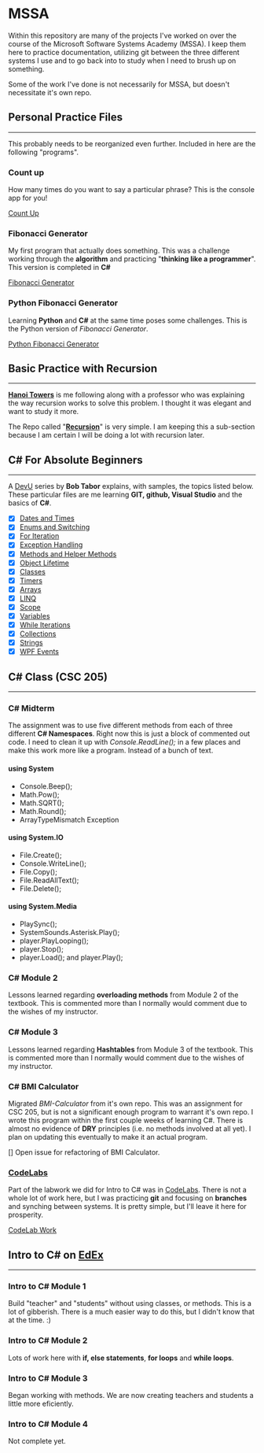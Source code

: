 # MSSA

Within this repository are many of the projects I've worked on over the course of the Microsoft Software Systems Academy (MSSA). I keep them here to practice documentation, utilizing git between the three different systems I use and to go back into to study when I need to brush up on something.

Some of the work I've done is not necessarily for MSSA, but doesn't necessitate it's own repo.

## Personal Practice Files

---------------

This probably needs to be reorganized even further. Included in here are the following "programs".

### Count up

How many times do you want to say a particular phrase? This is the console app for you!

[Count Up](https://github.com/stamarty/MSSA/tree/master/PersonalPractice/CountUp)

### Fibonacci Generator

My first program that actually does something. This was a challenge working through the **algorithm** and practicing "**thinking like a programmer**". This version is completed in **C#**

[Fibonacci Generator](https://github.com/stamarty/MSSA/tree/master/PersonalPractice/FibonacciGenerator)

### Python Fibonacci Generator

Learning **Python** and **C#** at the same time poses some challenges. This is the Python version of *Fibonacci Generator*.

[Python Fibonacci Generator](https://github.com/stamarty/MSSA/tree/master/PersonalPractice/PythonFibonacciGenerator)

## Basic Practice with Recursion

---------------

**[Hanoi Towers](https://github.com/stamarty/MSSA/tree/master/HanoiTowers)** is me following along with a professor who was explaining the way recursion works to solve this problem. I thought it was elegant and want to study it more.

The Repo called "**[Recursion](https://github.com/stamarty/MSSA/tree/master/Recursion)**" is very simple. I am keeping this a sub-section because I am certain I will be doing a lot with recursion later.

## C# For Absolute Beginners

---------------

A [DevU](https://channel9.msdn.com/Series/CSharp-Fundamentals-for-Absolute-Beginners?l=Lvld4EQIC_2706218949) series by **Bob Tabor** explains, with samples, the topics listed below. These particular files are me learning **GIT, github, Visual Studio** and the basics of **C#**.

- [X] [Dates and Times](https://github.com/stamarty/MSSA/tree/master/BobTabor/DatesAndTimes)
- [X] [Enums and Switching](https://github.com/stamarty/MSSA/tree/master/BobTabor/EnumsAndSwitch)
- [X] [For Iteration](https://github.com/stamarty/MSSA/tree/master/BobTabor/ForIteration)
- [X] [Exception Handling](https://github.com/stamarty/MSSA/tree/master/BobTabor/HandlingExceptions)
- [X] [Methods and Helper Methods](https://github.com/stamarty/MSSA/tree/master/BobTabor/HelperMethods)
- [X] [Object Lifetime](https://github.com/stamarty/MSSA/tree/master/BobTabor/ObjectLifetime)
- [X] [Classes](https://github.com/stamarty/MSSA/tree/master/BobTabor/SimpleClasses)
- [X] [Timers](https://github.com/stamarty/MSSA/tree/master/BobTabor/TimerExample)
- [X] [Arrays](https://github.com/stamarty/MSSA/tree/master/BobTabor/UnderstandingArrays)
- [X] [LINQ](https://github.com/stamarty/MSSA/tree/master/BobTabor/UnderstandingLINQ)
- [X] [Scope](https://github.com/stamarty/MSSA/tree/master/BobTabor/UnderstandingScope)
- [X] [Variables](https://github.com/stamarty/MSSA/tree/master/BobTabor/Variables)
- [X] [While Iterations](https://github.com/stamarty/MSSA/tree/master/BobTabor/WhileIteration)
- [X] [Collections](https://github.com/stamarty/MSSA/tree/master/BobTabor/WorkingWithCollections)
- [X] [Strings](https://github.com/stamarty/MSSA/tree/master/BobTabor/WorkingWithStrings)
- [X] [WPF Events](https://github.com/stamarty/MSSA/tree/master/BobTabor/WpfEvents)

## C# Class (CSC 205)

---------------

### C# Midterm

The assignment was to use five different methods from each of three different **C# Namespaces**. Right now this is just a block of commented out code. I need to clean it up with *Console.ReadLine();* in a few places and make this work more like a program. Instead of a bunch of text.

#### using System

- Console.Beep();
- Math.Pow();
- Math.SQRT();
- Math.Round();
- ArrayTypeMismatch Exception

#### using System.IO

- File.Create();
- Console.WriteLine();
- File.Copy();
- File.ReadAllText();
- File.Delete();

#### using System.Media

- PlaySync();
- SystemSounds.Asterisk.Play();
- player.PlayLooping();
- player.Stop();
- player.Load(); and player.Play();

### C# Module 2

Lessons learned regarding **overloading methods** from Module 2 of the textbook. This is commented more than I normally would comment due to the wishes of my instructor.  

### C# Module 3

Lessons learned regarding **Hashtables** from Module 3 of the textbook. This is commented more than I normally would comment due to the wishes of my instructor.

### C# BMI Calculator

Migrated *BMI-Calculator* from it's own repo. This was an assignment for CSC 205, but is not a significant enough program to warrant it's own repo. I wrote this program within the first couple weeks of learning C#. There is almost no evidence of **DRY** principles (i.e. no methods involved at all yet). I plan on updating this eventually to make it an actual program.

[] Open issue for refactoring of BMI Calculator.

### [CodeLabs](https://codelab4.turingscraft.com/)

Part of the labwork we did for Intro to C# was in [CodeLabs](https://codelab4.turingscraft.com/). There is not a whole lot of work here, but I was practicing **git** and focusing on **branches** and synching between systems. It is pretty simple, but I'll leave it here for prosperity.

[CodeLab Work](https://github.com/stamarty/MSSA/tree/master/CodeLab)

## Intro to C# on [EdEx](https://miledu.microsoft.com/login?next=/mssainfo)

---------------

### Intro to C# Module 1

Build "teacher" and "students" without using classes, or methods. This is a lot of gibberish. There is a much easier way to do this, but I didn't know that at the time. :)

### Intro to C# Module 2

Lots of work here with **if, else statements**, **for loops** and **while loops**.

### Intro to C# Module 3

Began working with methods. We are now creating teachers and students a little more eficiently.

### Intro to C# Module 4

Not complete yet.
